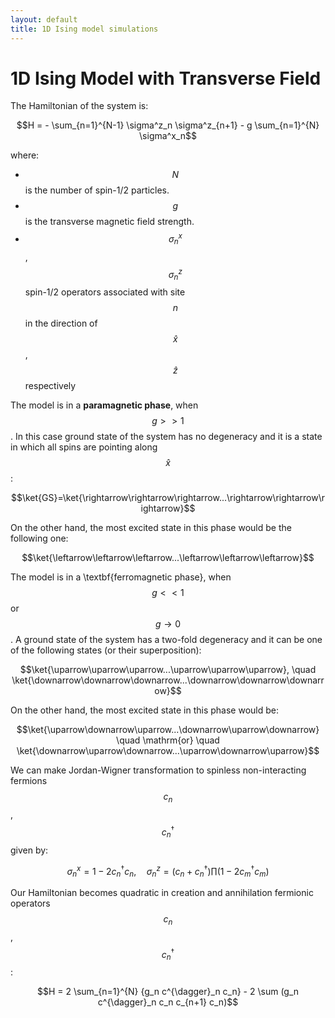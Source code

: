```yaml
---
layout: default
title: 1D Ising model simulations
---
```


<script type="text/javascript" async
  src="https://cdnjs.cloudflare.com/ajax/libs/mathjax/3.2.0/es5/tex-mml-chtml.js">
</script>

# 1D Ising Model with Transverse Field

The Hamiltonian of the system is:

$$H = - \sum_{n=1}^{N-1} \sigma^z_n \sigma^z_{n+1} - g \sum_{n=1}^{N} \sigma^x_n$$

where:
- $$N$$ is the number of spin-1/2 particles.
- $$g$$ is the transverse magnetic field strength.
- $$\sigma^x_n$$, $$\sigma^z_n$$ spin-1/2 operators associated with site $$n$$ in the direction of $$\hat{x}$$, $$\hat{z}$$ respectively

The model is in a **paramagnetic phase**, when $$g>>1$$. In this case ground state of the system has no degeneracy and it is a state in which all spins are pointing along $$\hat{x}$$:

$$\ket{GS}=\ket{\rightarrow\rightarrow\rightarrow...\rightarrow\rightarrow\rightarrow}$$

On the other hand, the most excited state in this phase would be the following one:

$$\ket{\leftarrow\leftarrow\leftarrow...\leftarrow\leftarrow\leftarrow}$$

The model is in a \textbf{ferromagnetic phase}, when $$g<<1$$ or $$g \to 0$$. A ground state of the system has a two-fold degeneracy and it can be one of the following states (or their superposition):

$$\ket{\uparrow\uparrow\uparrow...\uparrow\uparrow\uparrow}, \quad \ket{\downarrow\downarrow\downarrow...\downarrow\downarrow\downarrow}$$

On the other hand, the most excited state in this phase would be:

$$\ket{\uparrow\downarrow\uparrow...\downarrow\uparrow\downarrow} \quad \mathrm{or} \quad \ket{\downarrow\uparrow\downarrow...\uparrow\downarrow\uparrow}$$

We can make Jordan-Wigner transformation to spinless non-interacting fermions $$c_n$$, $$c^{\dagger}_n$$ given by:

$$\sigma^x_n = 1 - 2 c^{\dagger}_n c_n, \quad \sigma^z_n = (c_n + c^{\dagger}_n) \prod (1 - 2 c^{\dagger}_m c_m)$$

Our Hamiltonian becomes quadratic in creation and annihilation fermionic operators $$c_n$$, $$c^{\dagger}_n$$:

$$H = 2 \sum_{n=1}^{N} {g_n c^{\dagger}_n c_n} - 2 \sum (g_n c^{\dagger}_n c_n c_{n+1} c_n)$$ 
